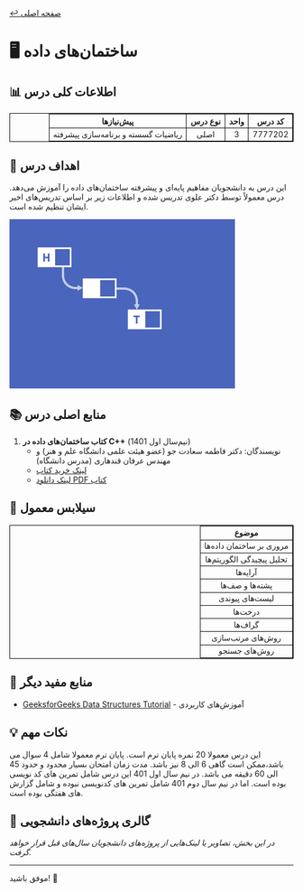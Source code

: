 [↩️ صفحه اصلی](/README.md)
# 🖥️ ساختمان‌های داده

## 📊 اطلاعات کلی درس
<table dir="rtl" style="width:100%; text-align:center; border:1px solid black; border-collapse:collapse;">
<tr>
  <th style="border:1px solid black;">کد درس</th>
  <th style="border:1px solid black;">واحد</th>
  <th style="border:1px solid black;">نوع درس</th>
  <th style="border:1px solid black;">پیش‌نیازها</th>
</tr>
<tr>
  <td style="border:1px solid black;">7777202</td>
  <td style="border:1px solid black;">3</td>
  <td style="border:1px solid black;">اصلی</td>
  <td style="border:1px solid black;">ریاضیات گسسته و برنامه‌سازی پیشرفته</td>
</tr>
</table>

## 🎯 اهداف درس
این درس به دانشجویان مفاهیم پایه‌ای و پیشرفته ساختمان‌های داده را آموزش می‌دهد. درس معمولاً توسط دکتر علوی تدریس شده و اطلاعات زیر بر اساس تدریس‌های اخیر ایشان تنظیم شده است.

![gif](./تصاویر/gif.gif)

## 📚 منابع اصلی درس
1. **کتاب ساختمان‌های داده در C++** (نیم‌سال اول 1401)
   - نویسندگان: دکتر فاطمه سعادت جو (عضو هیئت علمی دانشگاه علم و هنر) و مهندس عرفان قندهاری (مدرس دانشگاه)
   - [لینک خرید کتاب](https://www.fadakbook.ir/product/19459/%DA%A9%D8%AA%D8%A7%D8%A8-%D8%AF%D8%B1%D8%B3%DB%8C-%D8%B3%D8%A7%D8%AE%D8%AA%D9%85%D8%A7%D9%86-%D8%AF%D8%A7%D8%AF%D9%87-%D9%87%D8%A7-%D8%AF%D8%B1-c-%D8%B4%D8%A7%D9%85%D9%84-%D9%85%D8%AB%D8%A7%D9%84-%D9%88%D8%AA%D9%85%D8%B1%DB%8C%D9%86-%D9%87%D8%A7%DB%8C-%D9%85%D8%AA%D8%B9%D8%AF%D8%AF-%D8%A7%D8%AB%D8%B1-%D8%AF%DA%A9%D8%AA%D8%B1-%D9%81%D8%A7%D8%B7%D9%85%D9%87-%D8%B3%D8%B9%D8%A7%D8%AF%D8%AA-%D8%AC%D9%88)
   - [لینک دانلود PDF کتاب](https://drive.google.com/drive/u/0/folders/1Xj9ckbLPb6p5nfqoyZ8qGSf35dsJgfEY)

## 📅 سیلابس معمول
<table dir="rtl" style="width:100%; text-align:center; border:1px solid black; border-collapse:collapse;">
<tr>
  <th style="border:1px solid black;">موضوع</th>
</tr>
<tr>
  <td style="border:1px solid black;">مروری بر ساختمان داده‌ها</td>
</tr>
<tr>
  <td style="border:1px solid black;">تحلیل پیچیدگی الگوریتم‌ها</td>
</tr>
<tr>
  <td style="border:1px solid black;">آرایه‌ها</td>
</tr>
<tr>
  <td style="border:1px solid black;">پشته‌ها و صف‌ها</td>
</tr>
<tr>
  <td style="border:1px solid black;">لیست‌های پیوندی</td>
</tr>
<tr>
  <td style="border:1px solid black;">درخت‌ها</td>
</tr>
<tr>
  <td style="border:1px solid black;">گراف‌ها</td>
</tr>
<tr>
  <td style="border:1px solid black;">روش‌های مرتب‌سازی</td>
</tr>
<tr>
  <td style="border:1px solid black;">روش‌های جستجو</td>
</tr>
</table>



## 🔗 منابع مفید دیگر
- [GeeksforGeeks Data Structures Tutorial](https://www.geeksforgeeks.org/data-structures/) - آموزش‌های کاربردی



## 💡 نکات مهم
این درس معمولا 20 نمره پایان ترم است.
پایان ترم معمولا شامل 4 سوال می باشد،ممکن است گاهی 6 الی 8 نیز باشد.
مدت زمان امتحان بسیار محدود و حدود 45 الی 60 دقیقه می باشد.
در نیم سال اول 401 این درس شامل تمرین های کد نویسی بوده است.
اما در نیم سال دوم 401 شامل تمرین های کدنویسی نبوده و شامل گزارش های هفتگی بوده است.

## 🎨 گالری پروژه‌های دانشجویی
*در این بخش، تصاویر یا لینک‌هایی از پروژه‌های دانشجویان سال‌های قبل قرار خواهد گرفت.*

---

 موفق باشید! 🚀


